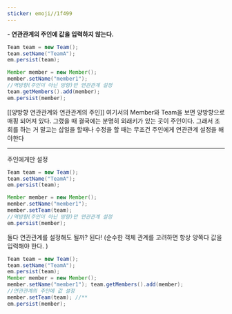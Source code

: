 ```yaml
---
sticker: emoji//1f499
---
```

**- 연관관계의 주인에 값을 입력하지 않는다.**


```JAVA
Team team = new Team(); 
team.setName("TeamA"); 
em.persist(team); 

Member member = new Member();
member.setName("member1"); 
//역방향(주인이 아닌 방향)만 연관관계 설정 
team.getMembers().add(member); 
em.persist(member);
```
[[양방향 연관관계와 연관관계의 주인]]
여기서의 Member와 Team을 보면 양방향으로 매핑 되어져 있다. 그랬을 때
결국에는 분명히 외래키가 있는 곳이 주인이다. 그래서 조회를 하는 거 말고는 삽일을 할때나 수정을 할 때는 무조건 주인에게 연관관계 설정을 해야한다

---
주인에게만 설정
```java
Team team = new Team(); 
team.setName("TeamA"); 
em.persist(team); 

Member member = new Member();
member.setName("member1"); 
member.setTeam(team);
//역방향(주인이 아닌 방향)만 연관관계 설정 
em.persist(member);
```
둘다 연관관계를 설정해도 될까?
된다!
(순수한 객체 관계를 고려하면 항상 양쪽다 값을 입력해야 한다. )
```java
Team team = new Team(); 
team.setName("TeamA"); 
em.persist(team); 
Member member = new Member(); 
member.setName("member1"); team.getMembers().add(member); 
//연관관계의 주인에 값 설정
member.setTeam(team); //** 
em.persist(member);
```